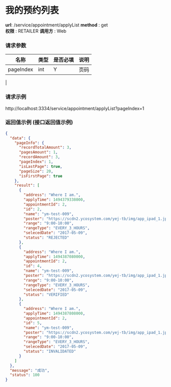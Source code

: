 我的预约列表
=======

**url**: /service/appointment/applyList
**method** : get  
**权限** : RETAILER 
**调用方** : Web

### 请求参数

|     名称  	 |  类型   | 是否必填  |             说明                                                   |
|------------|--------|----------|-------------------------------------------------------------------|
| pageIndex     | int    | Y        | 页码                                                        
|
### 请求示例
http://localhost:3334/service/appointment/applyList?pageIndex=1
### 返回值示例 (接口返回值示例)
```json
{
  "data": {
    "pageInfo": {
      "recordTotalAmount": 3,
      "pagesAmount": 1,
      "recordAmount": 3,
      "pageIndex": 1,
      "isLastPage": true,
      "pageSize": 20,
      "isFirstPage": true
    },
    "result": [
      {
        "address": "Where I am.",
        "applyTime": 1494379338000,
        "appointmentId": 2,
        "id": 2,
        "name": "ym-test-009",
        "poster": "https://scdn2.ycosystem.com/yej-tb/img/app_ipad_1.jpg",
        "range": "9:00-10:00",
        "rangeType": "EVERY_3_HOURS",
        "selecedDate": "2017-05-09",
        "status": "REJECTED"
      },
      {
        "address": "Where I am.",
        "applyTime": 1494387080000,
        "appointmentId": 2,
        "id": 4,
        "name": "ym-test-009",
        "poster": "https://scdn2.ycosystem.com/yej-tb/img/app_ipad_1.jpg",
        "range": "9:00-10:00",
        "rangeType": "EVERY_3_HOURS",
        "selecedDate": "2017-05-09",
        "status": "VERIFIED"
      },
      {
        "address": "Where I am.",
        "applyTime": 1494387808000,
        "appointmentId": 2,
        "id": 5,
        "name": "ym-test-009",
        "poster": "https://scdn2.ycosystem.com/yej-tb/img/app_ipad_1.jpg",
        "range": "9:00-10:00",
        "rangeType": "EVERY_3_HOURS",
        "selecedDate": "2017-05-09",
        "status": "INVALIDATED"
      }
    ]
  },
  "message": "成功",
  "status": 100
}
```